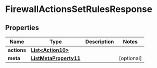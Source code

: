 

# FirewallActionsSetRulesResponse


## Properties

| Name | Type | Description | Notes |
|------------ | ------------- | ------------- | -------------|
|**actions** | [**List&lt;Action10&gt;**](Action10.md) |  |  |
|**meta** | [**ListMetaProperty11**](ListMetaProperty11.md) |  |  [optional] |



